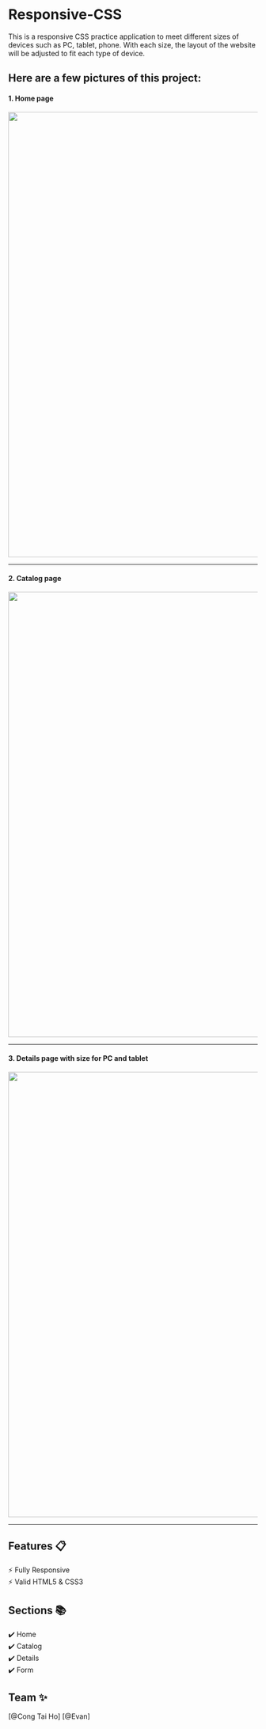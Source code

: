 # Responsive-CSS
This is a responsive CSS practice application to meet different sizes of devices such as PC, tablet, phone. With each size, the layout of the website will be adjusted to fit each type of device.
## Here are a few pictures of this project:

#### 1. Home page 
<img src="https://github.com/congtaiho/Responsive-CSS/blob/main/home_page.gif" width="900">

---
#### 2. Catalog page
<img src="https://github.com/congtaiho/Responsive-CSS/blob/main/HO%26VAN%20Catalogue.gif" width="900">

---
#### 3. Details page with size for PC and tablet 
<img src="https://github.com/congtaiho/Responsive-CSS/blob/main/HO%26VAN%20Catalogue%20(2).gif" width="900">

---

## Features 📋
⚡️ Fully Responsive\
⚡️ Valid HTML5 & CSS3

## Sections 📚
✔️ Home\
✔️ Catalog\
✔️ Details\
✔️ Form


## Team ✨

[@Cong Tai Ho] [@Evan]



